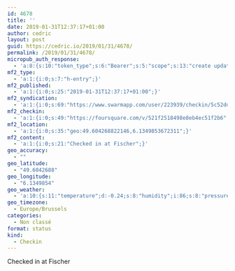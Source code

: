 ```yaml
---
id: 4678
title: ''
date: 2019-01-31T12:37:17+01:00
author: cedric
layout: post
guid: https://cedric.io/2019/01/31/4678/
permalink: /2019/01/31/4678/
micropub_auth_response:
  - 'a:8:{s:10:"token_type";s:6:"Bearer";s:5:"scope";s:13:"create update";s:2:"me";s:18:"https://cedric.io/";s:9:"issued_by";s:45:"https://cedric.io/wp-json/indieauth/1.0/token";s:9:"client_id";s:27:"https://ownyourswarm.p3k.io";s:9:"issued_at";i:1542614471;s:4:"user";i:1;s:13:"last_accessed";i:1548934655;}'
mf2_type:
  - 'a:1:{i:0;s:7:"h-entry";}'
mf2_published:
  - 'a:1:{i:0;s:25:"2019-01-31T12:37:17+01:00";}'
mf2_syndication:
  - 'a:1:{i:0;s:69:"https://www.swarmapp.com/user/223939/checkin/5c52ddedd1a402002c7240b0";}'
mf2_checkin:
  - 'a:1:{i:0;s:49:"https://foursquare.com/v/521f2518498e8eb4ec51f2b6";}'
mf2_location:
  - 'a:1:{i:0;s:35:"geo:49.604268822146,6.1349853672311";}'
mf2_content:
  - 'a:1:{i:0;s:21:"Checked in at Fischer";}'
geo_accuracy:
  - ""
geo_latitude:
  - "49.6042688"
geo_longitude:
  - "6.1349854"
geo_weather:
  - 'a:10:{s:11:"temperature";d:-0.24;s:8:"humidity";i:86;s:8:"pressure";i:995;s:10:"cloudiness";i:75;s:4:"wind";a:2:{s:5:"speed";d:2.1;s:6:"degree";i:240;}s:7:"summary";s:13:"broken clouds";s:4:"icon";s:15:"wi-cloudy-gusts";s:10:"visibility";i:7000;s:7:"sunrise";s:25:"2019-01-31T08:09:17+01:00";s:6:"sunset";s:25:"2019-01-31T17:28:23+01:00";}'
geo_timezone:
  - Europe/Brussels
categories:
  - Non classé
format: status
kind:
  - Checkin
---
```

Checked in at Fischer